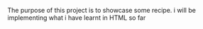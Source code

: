 The purpose of this project is to showcase some recipe. i will be implementing what i have learnt in HTML so far